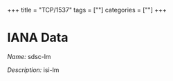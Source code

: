 +++
title = "TCP/1537"
tags = [""]
categories = [""]
+++

# IANA Data

_Name:_ sdsc-lm

_Description:_ isi-lm


